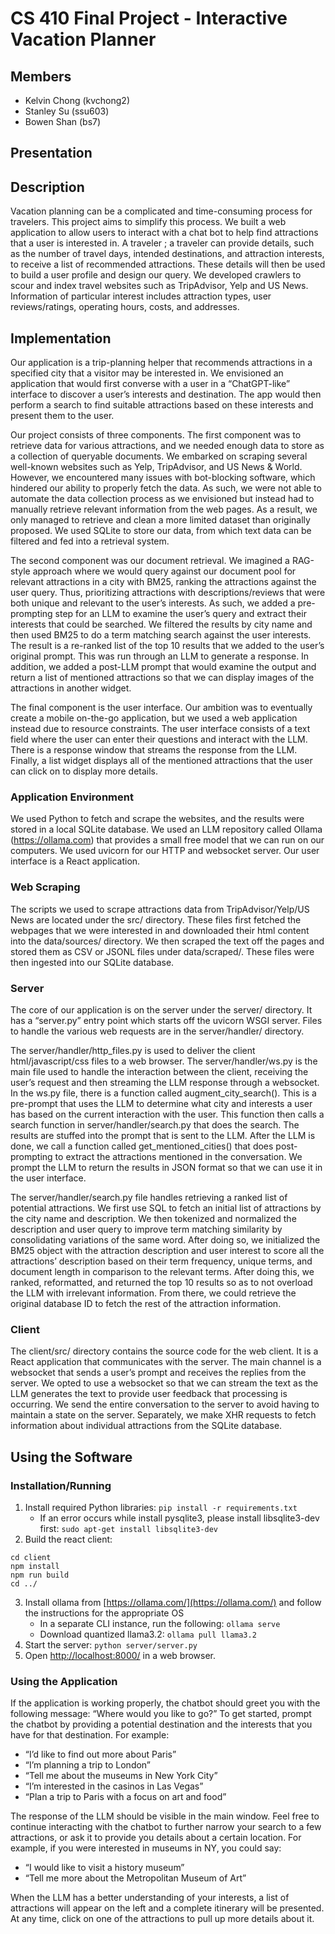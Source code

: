 # CS 410 Final Project - Interactive Vacation Planner

## Members

- Kelvin Chong (kvchong2)
- Stanley Su (ssu603)
- Bowen Shan (bs7)

## Presentation

## Description
Vacation planning can be a complicated and time-consuming process for travelers. This project aims to simplify this process. We built a web application to allow users to interact with a chat bot to help find attractions that a user is interested in.
A traveler ; a traveler can provide details, such as the number of travel days, intended destinations, and attraction interests, to receive a list of recommended attractions. These details will then be used to build a user profile and design our query.
We developed crawlers to scour and index travel websites such as TripAdvisor, Yelp and US News. Information of particular interest includes attraction types, user reviews/ratings, operating hours, costs, and addresses.

## Implementation
Our application is a trip-planning helper that recommends attractions in a specified city that a visitor may be interested in. We envisioned an application that would first converse with a user in a “ChatGPT-like” interface to discover a user’s interests and destination. The app would then perform a search to find suitable attractions based on these interests and present them to the user.

Our project consists of three components. The first component was to retrieve data for various attractions, and we needed enough data to store as a collection of queryable documents. We embarked on scraping several well-known websites such as Yelp, TripAdvisor, and US News & World. However, we encountered many issues with bot-blocking software, which hindered our ability to properly fetch the data. As such, we were not able to automate the data collection process as we envisioned but instead had to manually retrieve relevant information from the web pages. As a result, we only managed to retrieve and clean a more limited dataset than originally proposed. We used SQLite to store our data, from which text data can be filtered and fed into a retrieval system.

The second component was our document retrieval. We imagined a RAG-style approach where we would query against our document pool for relevant attractions in a city with BM25, ranking the attractions against the user query. Thus, prioritizing attractions with descriptions/reviews that were both unique and relevant to the user’s interests. As such, we added a pre-prompting step for an LLM to examine the user’s query and extract their interests that could be searched. We filtered the results by city name and then used BM25 to do a term matching search against the user interests. The result is a re-ranked list of the top 10 results that we added to the user’s original prompt.  This was run through an LLM to generate a response.  In addition, we added a post-LLM prompt that would examine the output and return a list of mentioned attractions so that we can display images of the attractions in another widget.

The final component is the user interface. Our ambition was to eventually create a mobile on-the-go application, but we used a web application instead due to resource constraints. The user interface consists of a text field where the user can enter their questions and interact with the LLM. There is a response window that streams the response from the LLM. Finally, a list widget displays all of the mentioned attractions that the user can click on to display more details.

### Application Environment
We used Python to fetch and scrape the websites, and the results were stored in a local SQLite database. We used an LLM repository called Ollama (https://ollama.com) that provides a small free model that we can run on our computers. We used uvicorn for our HTTP and websocket server. Our user interface is a React application.

### Web Scraping
The scripts we used to scrape attractions data from TripAdvisor/Yelp/US News are located under the src/ directory. These files first fetched the webpages that we were interested in and downloaded their html content into the data/sources/ directory. We then scraped the text off the pages and stored them as CSV or JSONL files under data/scraped/. These files were then ingested into our SQLite database.

### Server
The core of our application is on the server under the server/ directory.  It has a “server.py” entry point which starts off the uvicorn WSGI server.  Files to handle the various web requests are in the server/handler/ directory.

The server/handler/http_files.py is used to deliver the client html/javascript/css files to a web browser.
The server/handler/ws.py is the main file used to handle the interaction between the client, receiving the user’s request and then streaming the LLM response through a websocket.  In the ws.py file, there is a function called augment_city_search().  This is a pre-prompt that uses the LLM to determine what city and interests a user has based on the current interaction with the user.  This function then calls a search function in server/handler/search.py that does the search.  The results are stuffed into the prompt that is sent to the LLM.  After the LLM is done, we call a function called get_mentioned_cities() that does post-prompting to extract the attractions mentioned in the conversation.  We prompt the LLM to return the results in JSON format so that we can use it in the user interface.

The server/handler/search.py file handles retrieving a ranked list of potential attractions. We first use SQL to fetch an initial list of attractions by the city name and description. We then tokenized and normalized the description and user query to improve term matching similarity by consolidating variations of the same word. After doing so, we initialized the BM25 object with the attraction description and user interest to score all the attractions’ description based on their term frequency, unique terms, and document length in comparison to the relevant terms. After doing this, we ranked, reformatted, and returned the top 10 results so as to not overload the LLM with irrelevant information. From there, we could retrieve the original database ID to fetch the rest of the attraction information.

### Client
The client/src/ directory contains the source code for the web client.  It is a React application that communicates with the server.  The main channel is a websocket that sends a user’s prompt and receives the replies from the server.  We opted to use a websocket so that we can stream the text as the LLM generates the text to provide user feedback that processing is occurring.  We send the entire conversation to the server to avoid having to maintain a state on the server.  Separately, we make XHR requests to fetch information about individual attractions from the SQLite database.

## Using the Software
### Installation/Running
1. Install required Python libraries: ```pip install -r requirements.txt```
    * If an error occurs while install pysqlite3, please install libsqlite3-dev first: ```sudo apt-get install libsqlite3-dev```
2. Build the react client:
```
cd client
npm install
npm run build
cd ../
```
3. Install ollama from [https://ollama.com/](https://ollama.com/) and follow the instructions for the appropriate OS
    * In a separate CLI instance, run the following: ```ollama serve```
    * Download quantized llama3.2: ```ollama pull llama3.2```
4. Start the server: ```python server/server.py```
5. Open [http://localhost:8000/](http://localhost:8000/) in a web browser.

### Using the Application
If the application is working properly, the chatbot should greet you with the following message: “Where would you like to go?” To get started, prompt the chatbot by providing a potential destination and the interests that you have for that destination. For example:
* “I’d like to find out more about Paris”
* “I’m planning a trip to London”
* “Tell me about the museums in New York City”
* “I’m interested in the casinos in Las Vegas”
* “Plan a trip to Paris with a focus on art and food”

The response of the LLM should be visible in the main window. Feel free to continue interacting with the chatbot to further narrow your search to a few attractions, or ask it to provide you details about a certain location. For example, if you were interested in museums in NY, you could say:
* “I would like to visit a history museum”
* “Tell me more about the Metropolitan Museum of Art”

When the LLM has a better understanding of your interests, a list of attractions will appear on the left and a complete itinerary will be presented. At any time, click on one of the attractions to pull up more details about it.
